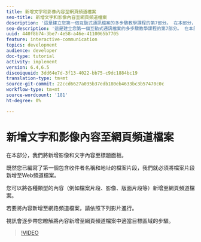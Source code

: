 ```yaml
---
title: 新增文字和影像內容至網頁頻道檔案
seo-title: 新增文字和影像內容至網頁頻道檔案
description: '這是建立您第一個互動式通訊檔案的多步驟教學課程的第7部分。 在本部分，我們將新增影像和文字內容至標題面板。 '
seo-description: '這是建立您第一個互動式通訊檔案的多步驟教學課程的第7部分。 在本部分，我們將新增影像和文字內容至標題面板。 '
uuid: 440f8b74-3be7-4e58-a46e-4110065b7705
feature: interactive-communication
topics: development
audience: developer
doc-type: tutorial
activity: implement
version: 6.4,6.5
discoiquuid: 3dd64e7d-3f13-4022-bb75-c9dc1884bc19
translation-type: tm+mt
source-git-commit: 22ccd6627a035b37edb180eb4633bc3b57470c0c
workflow-type: tm+mt
source-wordcount: '181'
ht-degree: 0%

---
```



# 新增文字和影像內容至網頁頻道檔案

在本部分，我們將新增影像和文字內容至標題面板。

既然您已編寫了第一個包含收件者名稱和地址的檔案片段，我們就必須將檔案片段新增至Web頻道檔案。

您可以將各種類型的內容（例如檔案片段、影像、版面片段等）新增至網頁頻道檔案。

若要將內容新增至網路頻道檔案，請依照下列影片進行。

視訊會逐步帶您瞭解將內容新增至網頁頻道檔案中適當目標區域的步驟。

>[!VIDEO](https://video.tv.adobe.com/v/22359/?quality=9&learn=on)


